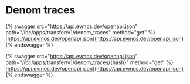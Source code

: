 # Denom traces

{% swagger src="https://api.evmos.dev/openapi.json" path="/ibc/apps/transfer/v1/denom_traces" method="get" %}
[https://api.evmos.dev/openapi.json](https://api.evmos.dev/openapi.json)
{% endswagger %}

{% swagger src="https://api.evmos.dev/openapi.json" path="/ibc/apps/transfer/v1/denom_traces/{hash}" method="get" %}
[https://api.evmos.dev/openapi.json](https://api.evmos.dev/openapi.json)
{% endswagger %}
